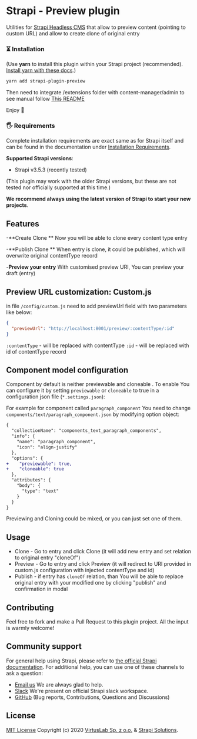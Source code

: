 # Strapi - Preview plugin

Utilities for [Strapi Headless CMS](https://github.com/strapi/strapi) that allow
to preview content (pointing to custom URL) and allow to create clone of
original entry

### ⏳ Installation

(Use **yarn** to install this plugin within your Strapi project (recommended).
[Install yarn with these docs](https://yarnpkg.com/lang/en/docs/install/).)

```bash
yarn add strapi-plugin-preview
```

Then need to integrate /extensions folder with content-manager/admin to see
manual follow [This README](README-EXTENSIONS.md)

Enjoy 🎉

### 🖐 Requirements

Complete installation requirements are exact same as for Strapi itself and can
be found in the documentation under
<a href="https://strapi.io/documentation/v3.x/installation/cli.html#step-1-make-sure-requirements-are-met">Installation
Requirements</a>.

**Supported Strapi versions**:

- Strapi v3.5.3 (recently tested)

(This plugin may work with the older Strapi versions, but these are not tested
nor officially supported at this time.)

**We recommend always using the latest version of Strapi to start your new
projects**.

## Features

-**Create Clone ** Now you will be able to clone every content type entry

-**Publish Clone ** When entry is clone, it could be published, which will
overwrite original contentType record

-**Preview your entry** With customised preview URI, You can preview your draft
(entry)

## Preview URL customization: Custom.js

in file `/config/custom.js` need to add previewUrl field with two parameters
like below:

```json
{
  "previewUrl": "http://localhost:8001/preview/:contentType/:id"
}
```

`:contentType` - will be replaced with contentType `:id` - will be replaced with
id of contentType record

## Component model configuration

Component by default is neither previewable and cloneable . To enable You can
configure it by setting `previewable` or `cloneable` to true in a configuration
json file (`*.settings.json`):

For example for component called `paragraph_component` You need to change
`components/text/paragraph_component.json` by modifying option object:

```diff
{
  "collectionName": "components_text_paragraph_components",
  "info": {
    "name": "paragraph_component",
    "icon": "align-justify"
  },
  "options": {
+    "previewable": true,
+    "cloneable": true
  },
  "attributes": {
    "body": {
      "type": "text"
    }
  }
}
```

Previewing and Cloning could be mixed, or you can just set one of them.

## Usage

- Clone - Go to entry and click Clone (it will add new entry and set relation to
  original entry "cloneOf")
- Preview - Go to entry and click Preview (it will redirect to URI provided in
  custom.js configuration with injected contentType and id)
- Publish - if entry has `cloneOf` relation, than You will be able to replace
  original entry with your modified one by clicking "publish" and confirmation
  in modal

## Contributing

Feel free to fork and make a Pull Request to this plugin project. All the input
is warmly welcome!

## Community support

For general help using Strapi, please refer to
[the official Strapi documentation](https://strapi.io/documentation/). For
additional help, you can use one of these channels to ask a question:

- [Email us](mailto:strapi@virtuslab.com) We are always glad to help.
- [Slack](http://slack.strapi.io) We're present on official Strapi slack
  workspace.
- [GitHub](https://github.com/VirtusLab/strapi-molecules/issues) (Bug reports,
  Contributions, Questions and Discussions)

## License

[MIT License](LICENSE.md) Copyright (c) 2020
[VirtusLab Sp. z o.o.](https://virtuslab.com/) &amp;
[Strapi Solutions](https://strapi.io/).
